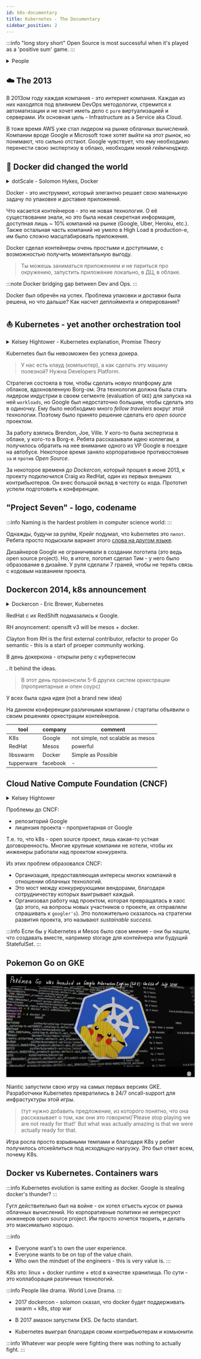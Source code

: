 ```yaml
---
id: k8s-documentary
title: Kubernetes - The Documentary
sidebar_position: 2
---
```


:::info "long story short"
Open Source is most successful when it's played as a 'positive sum' game.
:::

<details>
<summary>People</summary>

- Tim Hockin - Principal SW Engineer, K8s, GKE, GCP
- Kelsey Hightower - Developer Advocate, GCP
- Brendon Burns - cofounder kubernets
- [Eric Brewer](https://www.linkedin.com/in/eric-brewer-1031254/) | [wiki](https://en.wikipedia.org/wiki/Eric_Brewer_(scientist)) - VP Infrastructure & Google Fellow, Professor at UC Berkeley.

</details>

## :cloud: The 2013

В 2013ом году каждая компания - это интернет компания. Каждая из них находятся под влиянием DevOps методологии, стремится к автоматизации и не хочет иметь дело с `pure` виртуализацией и серверами. Их основная цель - Infrastructure as a Service aka Cloud.

В тоже время AWS уже стал лидером на рынке облачных вычислений. Компании вроде Google и Microsoft тоже хотят выйти на этот рынок, но понимают, что сильно отстают. Google чувствует, что ему необходимо перенести свою экспертизу в облако, необходим некий *геймченджер*.

## :whale: Docker did changed the world

<details>
<summary>dotScale - Solomon Hykes, Docker </summary>

Это очень интересно посмотреть, даже если вы отлично знаете :whale: 

<div class="video-wrapper">
  <iframe  height="540" frameborder="0" allowfullscreen width="100%" src="https://www.youtube.com/embed/3N3n9FzebAA" frameborder="0" allowfullscreen></iframe>
</div>

</details>

Docker - это инструмент, который элегантно решает свою маленькую задачу по упаковке и доставке приложений.

Что касается контейнеров - это не новая технология. О её существовании знали, но это была некая секретная информация, доступная лишь ~ 10% компаний на рынке (Google, Uber, Heroku, etc.). Также остальная часть компаний не умело в High Load в production-е, им было сложно масштабировать приложения.

Docker сделал контейнеры очень простыми и доступными, с возможностью получить моментальную выгоду.

> Ты можешь заниматься приложением и не париться про окружению, запустить приложение локально, в ДЦ, в облаке.

:::note
Docker bridging gap between Dev and Ops.
:::

Docker был обречён на успех. Проблема упаковки и доставки была решена, но что дальше? Как насчет деплоймента и оперирования?

## :boat: Kubernetes - yet another orchestration tool

<details>
<summary>Kelsey Hightower - Kubernetes explanation, Promise Theory</summary>

Давайте представим, что приближаются праздники, и вы хотите отправить подарок близкому человеку. Вы приходите на почту, говорите, что хотите отправить вещи. Вам скажут, что смогут доставить вещи, но в таком виде их можно потерять. Мы не хотим потерять книги, драгоценности или деньги. Поэтому нам нужно положить их в коробку. Расширим аналогию и представим просто конверт. Стоимость отправки конверта из пункта `A` в пункт `Б` будет зависеть от разных факторов: размера, веса и т.д. Но что бы вы ни положили в конверт - почте это не важно.

Ключ к доставке - указание адресата. Как он будет доставлен, с какими сложностями почта может столкнуться при доставке - вас не интересует. Почта абстрагирует вас от этих проблем. Вы просто даёте конверт, говорите адрес, платите деньги и они вам обещают, что доставят его в течении 2-3 дней. Машина может сломаться, доставщик может заболеть, что у годно может случиться, но они обещают, что доставят его за 2-3 дня. Как они это будут делать - не важно. Это `Promise theory`.

Задача Kubernetes-а - убедиться, что приложение работает. Точно так же, как задача почты убедиться, что письмо продолжает следовать к пункту назначения. Kubernetes - абстракция над инфрастуктурой. Разработчикам нужно упаковать свое приложение в коробку, дать адрес, и если они могут позволить себе доставку - приложение будет запущено.

</details>

Kubernetes был бы невозможен без успеха докера.

> У нас есть клауд (компьютер), а как сделать эту машину полезной? Нужна Developers Platform.

Стратегия состояла в том, чтобы сделать новую платформу для облаков, вдохновленную Borg-ом.
Эта технология должна была стать лидером индустрии в своем сегменте (evaluation of `GKE`) для запуска на ней `workloads`, но Google был недостаточно большим, чтобы сделать это в одиночку. Ему было необходимо много *fellow travelers* вокруг этой технологии. Поэтому было принято решение сделать его *open source* проектом.

За работу взялись Brendon, Joe, Ville. У кого-то была экспертиза в облаке, у кого-то в Borg-е. Ребята рассказывали идею коллегам, а получилось обратить на нее внимание одного из VP Google в поездке на автобусе. Некоторое время заняло корпоративное противостояние `за` и `против` *Open Source*.

За некоторое временя до *Dockercon*, который прошел в июне 2013, к проекту подключился Craig из RedHat, один из первых внешних контрибьютеров. Он внес большой вклад в чистоту `Go` кода. Прототип успели подготовить к конференции.

## "Project Seven" - logo, codename 

:::info
Naming is the hardest problem in computer science world:
:::

Однажды, будучи за рулём, Крейг подумал, что kubernetes это `пилот`. Ребята просто подыскали вариант этого [слова на другом языке](https://en.wiktionary.org/wiki/%CE%BA%CF%85%CE%B2%CE%B5%CF%81%CE%BD%CE%AE%CF%84%CE%B7%CF%82).

Дизайнеров Google не ограничивали в создании логотипа (это ведь open source project). Но, в итоге, логотип сделал Тим - у него было образование в дизайне. У руля сделали 7 граней, чтобы не терять связь с кодовым названием проекта.

## Dockercon 2014, k8s announcement

<details>
<summary>Dockercon - Eric Brewer, Kubernetes </summary>

20 June 2014, Eric Brewer (Google).

Это очень интересно посмотреть, даже если вы отлично знаете kubernetes. В этой презентации я нашел лучшее объяснение того, что такое `Pod`

В этот день открылся репозиторий Kubernetes (под лицензией Google).

<div class="video-wrapper">
  <iframe  height="540" frameborder="0" allowfullscreen width="100%" src="https://www.youtube.com/embed/YrxnVKZeqK8" frameborder="0" allowfullscreen></iframe>
</div>

</details>


RedHat с их RedShift подмазались к Google.

RH anoyncement: opensift v3 will be mesos + docker.

Clayton from RH is the first external contributor, refactor to proper Go semantic - this is a start of proeper community working.

В день докеркона - открыли репу с кубернетесом

. It behind the ideas.
> В этот день проанонсили 5-6 других систем оркестрации (проприетарные и опен соурс)

У всех была одна идея (not a brand new idea)

На данном конференции различными компании / стартапы объявили о своим решениях оркестрации контейнеров.

|tool|company|comment|
|----|-------|-------|
|K8s|Google|not simple, not scalable as mesos|
|RedHat|Mesos|powerful|
|libsswarm|Docker|Simple as Possible|
|tupperware|facebook|-|

## Cloud Native Compute Foundation (CNCF)

<!-- Kubernetes - kelsey hightower voice of technology(show what is next, invite to contribute), mc on kubecon -->

<details>
<summary>Kelsey Hightower</summary>
Примерно в это время, инженер Келси Хайтауэр активно помогал другим участникам индустрии разобраться с вопросом: "Что такое k8s"? Это заметили и его пригласили в Google на позицию Developer Advocate. Таким образом Келси стал *голосом* проекта.
</details>

Проблемы до CNCF:
- репозиторий Google
- лицензия проекта - проприетарная от Google

Т.е. то, что k8s - open source проект, лишь какая-то устная договоренность. Многие крупные компании не хотели, чтобы их инженеры работали над проектом конкурента.

Из этих проблем образовался CNCF:
- Организация, предоставляющая интересы многих компаний в отношении облачных технологий.
- Это мост между конкурирующими вендорами, благодаря сотрудничеству которых выигрывает каждый.
- Организовал работу над проектом, которая превращалась в хаос (до этого, на вопросы новых участников о проекте, их отправляли спрашивать к `googler's`). Это положительно сказалось на стратегии развития проекта, это называют *sustainable success*.

:::info
Если бы у Kubernetes и Mesos было свое мнение - они бы нашли, что создавать вместе, например storage для контейнера или будущий StatefulSet.
:::

## Pokemon Go on GKE

![img](../../../static/pokemongo.jpg)

Niantic запустили свою игру на самых первых версиях GKE. Разработчики Kubernetes превратились в 24/7 oncall-support для инфрастуктуры этой игры.

> (тут нужно добавить предложение, из которого понятно, что она рассказывает о том, как они это говорили)'Please stop playing we are not ready for that!' But what was actually amazing is that we were actually ready for that.

Игра росла просто взрывными темпами и благодаря K8s у ребят получилось отскейлиться под исходящую нагрузку. Это был ответ всем, почему K8s.

## Docker vs Kubernetes. Containers wars

:::info
Kubernetes evolution is same exiting as docker. Google is stealing docker's thunder?
:::

Гугл действительно был на войне - он хотел отъесть кусок от рынка облачных вычислений.
Но корпоративные политики не интересуют инженеров open source project. Им просто хочется творить, и делать это максимально хорошо.

:::info
- Everyone want's to own the user experience. 
- Everyone wants to be on top of the value chain.
- Who own the mindset of the engineers - this is very value is.
:::

K8s это: linux + docker runtime + etcd в качестве хранилища. По сути - это коллаборация различных технологий.

:::info
People like drama. World Love Drama.
:::

- 2017 dockercon - solomon сказал, что docker будет поддерживать swarm + k8s, stop war
- В 2017 амазон запустили EKS. De facto standart.

- Kubernetes выиграл благодаря своим контрибьютерам и комьюнити.

:::info
Whatever war people were fighting there was nothing to actually fight.
:::
